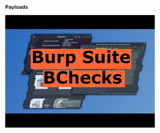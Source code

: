 ### Payloads
[![](https://github.com/nu11secur1ty/PortSwigger-Web-Security-Academy/blob/main/BCheck/docs/BCheck.jpg)](https://portswigger.net/burp/documentation/scanner/bchecks)
